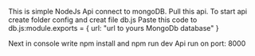 This is simple NodeJs Api connect to mongoDB.
Pull this api.
To start api create folder config and creat file db.js
Paste this code to db.js:module.exports = {
    url: "url to yours MongoDb database"
}

Next in console write npm install
and npm run dev 
Api run on port: 8000


